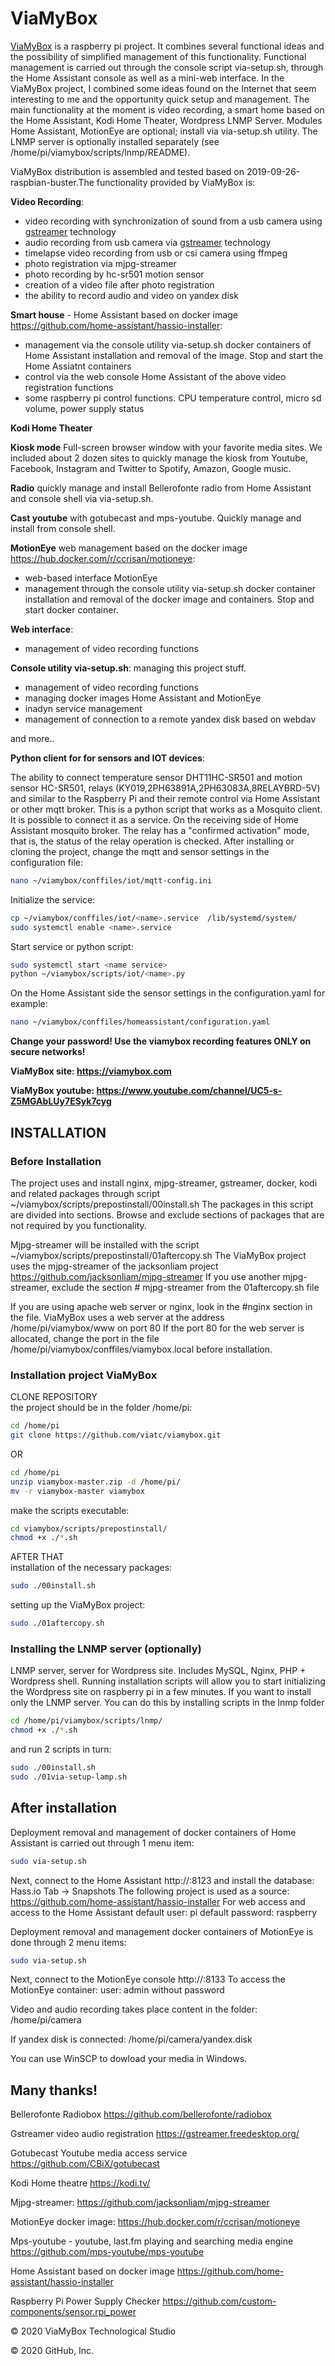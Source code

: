 # ViaMyBox 

[ViaMyBox](https://viamybox.com) is a raspberry pi project. It combines several functional ideas and the possibility of simplified management of this functionality. Functional management is carried out through the console script via-setup.sh, through the Home Assistant console as well as a mini-web interface.
In the ViaMyBox project, I combined some ideas found on the Internet that seem interesting to me and the opportunity
quick setup and management. The main functionality at the moment is video recording, a smart home based on the Home Assistant,
Kodi Home Theater, Wordpress LNMP Server.
Modules Home Assistant, MotionEye are optional; install via via-setup.sh utility.
The LNMP server is optionally installed separately (see /home/pi/viamybox/scripts/lnmp/README).

ViaMyBox distribution is assembled and tested based on 2019-09-26-raspbian-buster.The functionality provided by ViaMyBox is:

**Video Recording**:
- video recording with synchronization of sound from a usb camera using [gstreamer](https://gstreamer.freedesktop.org/) technology
- audio recording from usb camera via [gstreamer](https://gstreamer.freedesktop.org/) technology
- timelapse video recording from usb or csi camera using ffmpeg
- photo registration via mjpg-streamer
- photo recording by hc-sr501 motion sensor
- creation of a video file after photo registration
- the ability to record audio and video on yandex disk

**Smart house** - Home Assistant based on docker image https://github.com/home-assistant/hassio-installer:
- management via the console utility via-setup.sh docker containers of Home Assistant
  installation and removal of the image. Stop and start the Home Assiatnt containers
- control via the web console Home Assistant of the above video registration functions
- some raspberry pi control functions. CPU temperature control, micro sd volume,
  power supply status

**Kodi Home Theater**

**Kiosk mode**
Full-screen browser window with your favorite media sites. We included about 2 dozen sites to quickly manage the kiosk from Youtube, Facebook, Instagram and Twitter to Spotify, Amazon, Google music.

**Radio** quickly manage and install Bellerofonte radio from Home Assistant and console shell via via-setup.sh.

**Cast youtube** with gotubecast and mps-youtube. Quickly manage and install from console shell.

**MotionEye** web management based on the docker image https://hub.docker.com/r/ccrisan/motioneye:
- web-based interface MotionEye
- management through the console utility via-setup.sh docker container
  installation and removal of the docker image and containers. Stop and start docker container.

**Web interface**:
- management of video recording functions

**Console utility via-setup.sh**: managing this project stuff. 
- management of video recording functions
- managing docker images Home Assistant and MotionEye
- inadyn service management
- management of connection to a remote yandex disk based on webdav

and more..

**Python client for for sensors and IOT devices**:

The ability to connect temperature sensor DHT11HC-SR501 and motion sensor HC-SR501, relays (KY019,2PH63891A,2PH63083A,8RELAYBRD-5V) and similar to the Raspberry Pi and their remote control via Home Assistant or other mqtt broker. This is a python script that works as a Mosquito client. It is possible to connect it as a service. On the receiving side of Home Assistant mosquito broker. The relay has a "confirmed activation" mode, that is, the status of the relay operation is checked. After installing or cloning the project, change the mqtt and sensor settings in 
the configuration file:
```bash
nano ~/viamybox/conffiles/iot/mqtt-config.ini
```
Initialize the service:
```bash
cp ~/viamybox/conffiles/iot/<name>.service  /lib/systemd/system/
sudo systemctl enable <name>.service
```
Start service or python script:
```bash
sudo systemctl start <name service>
python ~/viamybox/scripts/iot/<name>.py 
```
On the Home Assistant side the sensor settings in the configuration.yaml for example:
```bash
nano ~/viamybox/conffiles/homeassistant/configuration.yaml
```

**Change your password!
Use the viamybox recording features ONLY on secure networks!**

**ViaMyBox site: https://viamybox.com**

**ViaMyBox youtube: https://www.youtube.com/channel/UC5-s-Z5MGAbLUy7ESyk7cyg**

## INSTALLATION

### Before Installation

The project uses and install nginx, mjpg-streamer, gstreamer, docker, kodi and related packages through
script ~/viamybox/scripts/prepostinstall/00install.sh The packages in this script are divided into sections.
Browse and exclude sections of packages that are not required by you functionality.

Mjpg-streamer will be installed with the script ~/viamybox/scripts/prepostinstall/01aftercopy.sh
The ViaMyBox project uses the mjpg-streamer of the jacksonliam project https://github.com/jacksonliam/mjpg-streamer
If you use another mjpg-streamer, exclude the section # mjpg-streamer from the 01aftercopy.sh file

If you are using apache web server or nginx, look in the #nginx section in the file.
ViaMyBox uses a web server at the address /home/pi/viamybox/www on port 80
If the port 80 for the web server is allocated, change the port in the file /home/pi/viamybox/conffiles/viamybox.local
before installation.

### Installation project ViaMyBox
CLONE REPOSITORY  
the project should be in the folder /home/pi:
```bash
cd /home/pi
git clone https://github.com/viatc/viamybox.git
```
OR
```bash
cd /home/pi
unzip viamybox-master.zip -d /home/pi/
mv -r viamybox-master viamybox
```
make the scripts executable:
```bash
cd viamybox/scripts/prepostinstall/
chmod +x ./*.sh
```
AFTER THAT  
installation of the necessary packages:
```bash
sudo ./00install.sh
```
setting up the ViaMyBox project:
```bash
sudo ./01aftercopy.sh
```

### Installing the LNMP server (optionally)

LNMP server, server for Wordpress site. Includes MySQL, Nginx, PHP + Wordpress shell.
Running installation scripts will allow you to start initializing the Wordpress site on raspberry pi in a few minutes.
If you want to install only the LNMP server. You can do this by installing scripts in the lnmp folder
```bash
cd /home/pi/viamybox/scripts/lnmp/
chmod +x ./*.sh
```
and run 2 scripts in turn:
```bash
sudo ./00install.sh
sudo ./01via-setup-lamp.sh
```
## After installation

Deployment removal and management of docker containers of Home Assistant is carried out through 1 menu item:
```bash
sudo via-setup.sh
```
Next, connect to the Home Assistant http://<your-ip>:8123 and install the database:
Hass.io Tab -> Snapshots
The following project is used as a source:
https://github.com/home-assistant/hassio-installer
For web access and access to the Home Assistant
default user: pi
default password: raspberry

Deployment removal and management docker containers of MotionEye is done through 2 menu items:
```bash
sudo via-setup.sh
```
Next, connect to the MotionEye console http://<your-ip>:8133
To access the MotionEye container:
user: admin
without password

Video and audio recording takes place content in the folder:
/home/pi/camera

If yandex disk is connected:
/home/pi/camera/yandex.disk

You can use WinSCP to dowload your media in Windows.

## Many thanks!
Bellerofonte Radiobox
https://github.com/bellerofonte/radiobox

Gstreamer video audio registration
https://gstreamer.freedesktop.org/

Gotubecast Youtube media access service
https://github.com/CBiX/gotubecast

Kodi Home theatre
https://kodi.tv/

Mjpg-streamer:
https://github.com/jacksonliam/mjpg-streamer

MotionEye docker image:
https://hub.docker.com/r/ccrisan/motioneye

Mps-youtube - youtube, last.fm playing and searching media engine
https://github.com/mps-youtube/mps-youtube

Home Assistant based on docker image
https://github.com/home-assistant/hassio-installer

Raspberry Pi Power Supply Checker
https://github.com/custom-components/sensor.rpi_power

© 2020 ViaMyBox Technological Studio

© 2020 GitHub, Inc.
